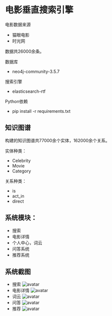 # 电影垂直搜索引擎

电影数据来源
- 猫眼电影
- 时光网


数据共26000余条。

数据库
- neo4j-community-3.5.7

搜索引擎
- elasticsearch-rtf

Python依赖
- pip install -r requirements.txt

## **知识图谱**

构建的知识图谱共77000余个实体，162000余个关系。

实体种类：
- Celebrity
- Movie
- Category

关系种类：
- is
- act_in
- direct

## 系统模块：
- 搜索
- 电影详情
- 个人中心，词云
- 问答系统
- 推荐系统


## 系统截图

- 搜索
![avatar](img/search.png)
- 电影详情
![avatar](img/detail.png)
- 词云
![avatar](img/words.png)
- 问答
![avatar](img/qa.png)
- 推荐
![avatar](img/rec.png)
